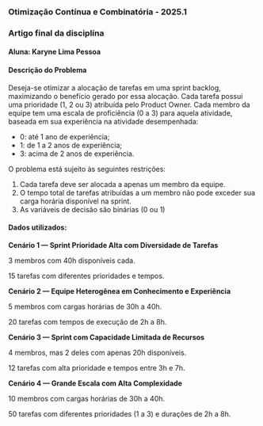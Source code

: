 ### Otimização Contínua e Combinatória - 2025.1
### Artigo final da disciplína
#### Aluna: Karyne Lima Pessoa

#### Descrição do Problema

Deseja-se otimizar a alocação de tarefas em uma sprint backlog, maximizando o benefício gerado por essa alocação. Cada tarefa possui uma prioridade (1, 2 ou 3) atribuída pelo Product Owner. Cada membro da equipe tem uma escala de proficiência (0 a 3) para aquela atividade, baseada em sua experiência na atividade desempenhada:

- 0: até 1 ano de experiência;
- 1: de 1 a 2 anos de experiência;
- 3: acima de 2 anos de experiência.

O problema está sujeito às seguintes restrições:
1. Cada tarefa deve ser alocada a apenas um membro da equipe.
2. O tempo total de tarefas atribuídas a um membro não pode exceder sua carga horária disponível na sprint.
3. As variáveis de decisão são binárias (0 ou 1)

#### Dados utilizados:

**Cenário 1 — Sprint Prioridade Alta com Diversidade de Tarefas**

3 membros com 40h disponíveis cada.

15 tarefas com diferentes prioridades e tempos.

**Cenário 2 — Equipe Heterogênea em Conhecimento e Experiência**

5 membros com cargas horárias de 30h a 40h.

20 tarefas com tempos de execução de 2h a 8h.

**Cenário 3 — Sprint com Capacidade Limitada de Recursos**

4 membros, mas 2 deles com apenas 20h disponíveis.

12 tarefas com alta prioridade e tempos entre 3h e 7h.

**Cenário 4 — Grande Escala com Alta Complexidade**

10 membros com cargas horárias de 30h a 40h.

50 tarefas com diferentes prioridades (1 a 3) e durações de 2h a 8h.


